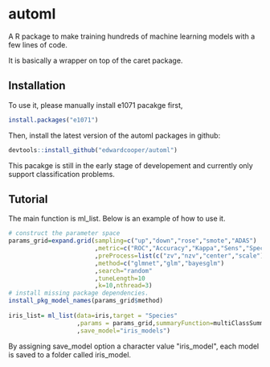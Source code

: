 # automl
A R package to make training hundreds of machine learning models with a few lines of code. 

It is basically a wrapper on top of the caret package.

## Installation 



To use it, please manually install e1071 pacakge first,
```r
install.packages("e1071")
```
Then, install the latest version of the automl packages in github: 
```r
devtools::install_github("edwardcooper/automl")
```

This pacakge is still in the early stage of developement and currently only support classification problems.

## Tutorial
The main function is ml_list. Below is an example of how to use it. 



```r
# construct the parameter space
params_grid=expand.grid(sampling=c("up","down","rose","smote","ADAS")
                        ,metric=c("ROC","Accuracy","Kappa","Sens","Spec")
                        ,preProcess=list(c("zv","nzv","center","scale"),c("center","scale"))
                        ,method=c("glmnet","glm","bayesglm")
                        ,search="random"
                        ,tuneLength=10
                        ,k=10,nthread=3)
# install missing package dependencies.
install_pkg_model_names(params_grid$method)
 
iris_list= ml_list(data=iris,target = "Species"
                   ,params = params_grid,summaryFunction=multiClassSummary
                   ,save_model="iris_models")
```

By assigning save_model option a character value "iris_model", each model is saved to a folder called iris_model. 
